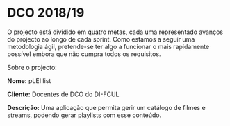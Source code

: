 DCO 2018/19
===========

O projecto está dividido em quatro metas, cada uma representado avanços do projecto ao longo de cada sprint. Como estamos a seguir uma metodologia ágil, pretende-se ter algo a funcionar o mais rapidamente possível embora que não cumpra todos os requisitos.

Sobre o projecto:

**Nome:** pLEI list

**Cliente:** Docentes de DCO do DI-FCUL

**Descrição:** Uma aplicação que permita gerir um catálogo de filmes e streams, podendo gerar playlists com esse conteúdo.
